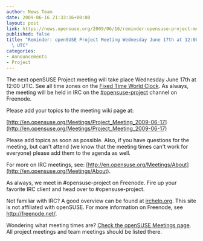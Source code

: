 ```yaml
---
author: News Team
date: 2009-06-16 21:33:16+00:00
layout: post
link: https://news.opensuse.org/2009/06/16/reminder-opensuse-project-meeting-wednesday-june-17th-at-1200-utc/
published: false
title: "Reminder: openSUSE Project Meeting Wednesday June 17th at 12:00\
  \ UTC"
categories:
- Announcements
- Project
---
```

The next openSUSE Project meeting will take place Wednesday June 17th at 12:00 UTC. See all time zones on the [Fixed Time World Clock](http://is.gd/13MLI). As always, the meeting will be held in IRC on the [#opensuse-project](irc://irc.freenode.net/opensuse-project) channel on Freenode.

Please add your topics to the meeting wiki page at:

[http://en.opensuse.org/Meetings/Project_Meeting_2009-06-17](http://en.opensuse.org/Meetings/Project_Meeting_2009-06-17)

Please add topics as soon as possible. Also, if you have questions for the meeting, but can't attend (we know that the meeting times can't work for everyone) please add them to the agenda as well.

For more on IRC meetings, see: [http://en.opensuse.org/Meetings/About](http://en.opensuse.org/Meetings/About).

As always, we meet in #opensuse-project on Freenode. Fire up your favorite IRC client and head over to #opensuse-project.

Not familiar with IRC? A good overview can be found at [irchelp.org](http://www.irchelp.org/). This site is not affiliated with openSUSE. For more information on Freenode, see http://freenode.net/.

Wondering what meeting times are? [Check the openSUSE Meetings page](http://en.opensuse.org/Meetings). All project meetings and team meetings should be listed there.		
